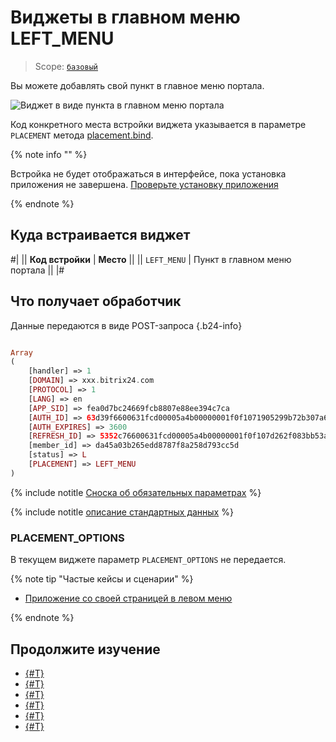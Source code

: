 # Виджеты в главном меню LEFT_MENU

> Scope: [`базовый`](../scopes/permissions.md)

Вы можете добавлять свой пункт в главное меню портала.

![Виджет в виде пункта в главном меню портала](./_images/LEFT_MENU.png "Виджет в виде пункта в главном меню портала")

Код конкретного места встройки виджета указывается в параметре `PLACEMENT` метода [placement.bind](./placement-bind.md).

{% note info "" %}

Встройка не будет отображаться в интерфейсе, пока установка приложения не завершена. [Проверьте установку приложения](../../settings/app-installation/installation-finish.md)

{% endnote %}

## Куда встраивается виджет

#|
|| **Код встройки** | **Место** ||
|| `LEFT_MENU` | Пункт в главном меню портала ||
|#

## Что получает обработчик

Данные передаются в виде POST-запроса {.b24-info}

```php

Array
(
    [handler] => 1
    [DOMAIN] => xxx.bitrix24.com
    [PROTOCOL] => 1
    [LANG] => en
    [APP_SID] => fea0d7bc24669fcb8807e88ee394c7ca
    [AUTH_ID] => 63d39f6600631fcd00005a4b00000001f0f1071905299b72b307a6c223d43877697546
    [AUTH_EXPIRES] => 3600
    [REFRESH_ID] => 5352c76600631fcd00005a4b00000001f0f107d262f083bb53a16948269371e327d1d9
    [member_id] => da45a03b265edd8787f8a258d793cc5d
    [status] => L
    [PLACEMENT] => LEFT_MENU
)

```

{% include notitle [Сноска об обязательных параметрах](../../_includes/required.md) %}

{% include notitle [описание стандартных данных](_includes/widget_data.md) %}

### PLACEMENT_OPTIONS

В текущем виджете параметр `PLACEMENT_OPTIONS` не передается.

{% note tip "Частые кейсы и сценарии" %}

- [Приложение со своей страницей в левом меню](https://dev.1c-bitrix.ru/learning/course/index.php?COURSE_ID=266&LESSON_ID=25538&LESSON_PATH=25398.25506.25530.25538)

{% endnote %}

## Продолжите изучение

- [{#T}](./placement-bind.md)
- [{#T}](./ui-interaction/index.md)
- [{#T}](./ui-interaction/crm-card.md)
- [{#T}](../../settings/interactivity/index.md)
- [{#T}](./open-application.md)
- [{#T}](./open-path.md)
